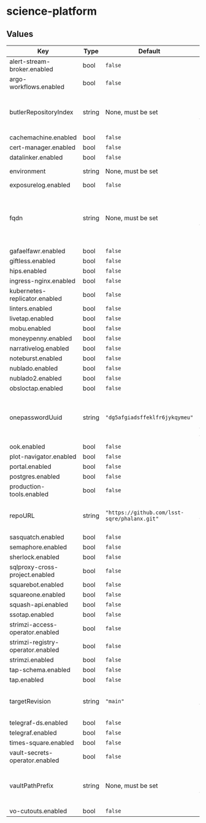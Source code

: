# science-platform

## Values

| Key | Type | Default | Description |
|-----|------|---------|-------------|
| alert-stream-broker.enabled | bool | `false` |  |
| argo-workflows.enabled | bool | `false` |  |
| butlerRepositoryIndex | string | None, must be set | Butler repository index to use for this environment |
| cachemachine.enabled | bool | `false` |  |
| cert-manager.enabled | bool | `false` |  |
| datalinker.enabled | bool | `false` |  |
| environment | string | None, must be set | Name of the environment |
| exposurelog.enabled | bool | `false` |  |
| fqdn | string | None, must be set | Fully-qualified domain name where the environment is running |
| gafaelfawr.enabled | bool | `false` |  |
| giftless.enabled | bool | `false` |  |
| hips.enabled | bool | `false` |  |
| ingress-nginx.enabled | bool | `false` |  |
| kubernetes-replicator.enabled | bool | `false` |  |
| linters.enabled | bool | `false` |  |
| livetap.enabled | bool | `false` |  |
| mobu.enabled | bool | `false` |  |
| moneypenny.enabled | bool | `false` |  |
| narrativelog.enabled | bool | `false` |  |
| noteburst.enabled | bool | `false` |  |
| nublado.enabled | bool | `false` |  |
| nublado2.enabled | bool | `false` |  |
| obsloctap.enabled | bool | `false` |  |
| onepasswordUuid | string | `"dg5afgiadsffeklfr6jykqymeu"` | UUID of the 1Password item in which to find Vault tokens |
| ook.enabled | bool | `false` |  |
| plot-navigator.enabled | bool | `false` |  |
| portal.enabled | bool | `false` |  |
| postgres.enabled | bool | `false` |  |
| production-tools.enabled | bool | `false` |  |
| repoURL | string | `"https://github.com/lsst-sqre/phalanx.git"` | URL of the repository for all applications |
| sasquatch.enabled | bool | `false` |  |
| semaphore.enabled | bool | `false` |  |
| sherlock.enabled | bool | `false` |  |
| sqlproxy-cross-project.enabled | bool | `false` |  |
| squarebot.enabled | bool | `false` |  |
| squareone.enabled | bool | `false` |  |
| squash-api.enabled | bool | `false` |  |
| ssotap.enabled | bool | `false` |  |
| strimzi-access-operator.enabled | bool | `false` |  |
| strimzi-registry-operator.enabled | bool | `false` |  |
| strimzi.enabled | bool | `false` |  |
| tap-schema.enabled | bool | `false` |  |
| tap.enabled | bool | `false` |  |
| targetRevision | string | `"main"` | Revision of repository to use for all applications |
| telegraf-ds.enabled | bool | `false` |  |
| telegraf.enabled | bool | `false` |  |
| times-square.enabled | bool | `false` |  |
| vault-secrets-operator.enabled | bool | `false` |  |
| vaultPathPrefix | string | None, must be set | Prefix for Vault secrets for this environment |
| vo-cutouts.enabled | bool | `false` |  |
